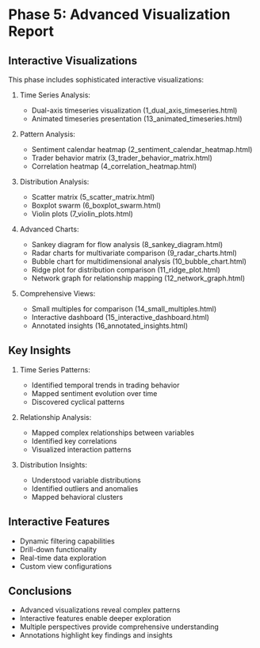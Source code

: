 # Phase 5: Advanced Visualization Report

## Interactive Visualizations
This phase includes sophisticated interactive visualizations:

1. Time Series Analysis:
   - Dual-axis timeseries visualization (1_dual_axis_timeseries.html)
   - Animated timeseries presentation (13_animated_timeseries.html)

2. Pattern Analysis:
   - Sentiment calendar heatmap (2_sentiment_calendar_heatmap.html)
   - Trader behavior matrix (3_trader_behavior_matrix.html)
   - Correlation heatmap (4_correlation_heatmap.html)

3. Distribution Analysis:
   - Scatter matrix (5_scatter_matrix.html)
   - Boxplot swarm (6_boxplot_swarm.html)
   - Violin plots (7_violin_plots.html)

4. Advanced Charts:
   - Sankey diagram for flow analysis (8_sankey_diagram.html)
   - Radar charts for multivariate comparison (9_radar_charts.html)
   - Bubble chart for multidimensional analysis (10_bubble_chart.html)
   - Ridge plot for distribution comparison (11_ridge_plot.html)
   - Network graph for relationship mapping (12_network_graph.html)

5. Comprehensive Views:
   - Small multiples for comparison (14_small_multiples.html)
   - Interactive dashboard (15_interactive_dashboard.html)
   - Annotated insights (16_annotated_insights.html)

## Key Insights
1. Time Series Patterns:
   - Identified temporal trends in trading behavior
   - Mapped sentiment evolution over time
   - Discovered cyclical patterns

2. Relationship Analysis:
   - Mapped complex relationships between variables
   - Identified key correlations
   - Visualized interaction patterns

3. Distribution Insights:
   - Understood variable distributions
   - Identified outliers and anomalies
   - Mapped behavioral clusters

## Interactive Features
- Dynamic filtering capabilities
- Drill-down functionality
- Real-time data exploration
- Custom view configurations

## Conclusions
- Advanced visualizations reveal complex patterns
- Interactive features enable deeper exploration
- Multiple perspectives provide comprehensive understanding
- Annotations highlight key findings and insights
